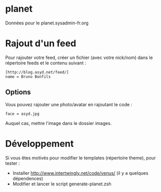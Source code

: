 planet
======

Données pour le planet.sysadmin-fr.org

# Rajout d'un feed

Pour rajouter votre feed, créer un fichier (avec votre nick/nom) dans le répertoire feeds et le contenu suivant :

	[http://blog.asyd.net/feed/]
	name = Bruno Bonfils

## Options

Vous pouvez rajouter une photo/avatar en rajoutant le code :

	face = asyd.jpg

Auquel cas, mettre l'image dans le dossier images.

# Développement

Si vous êtes motivés pour modifier le templates (répertoire theme), pour tester :

* Installer http://www.intertwingly.net/code/venus/ (il y a quelques dépendences)
* Modifier et lancer le script generate-planet.zsh

